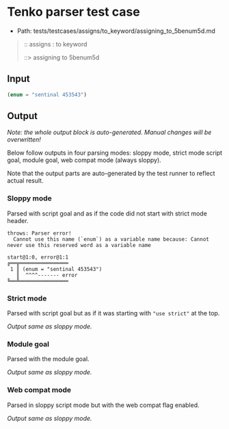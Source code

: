 # Tenko parser test case

- Path: tests/testcases/assigns/to_keyword/assigning_to_5benum5d.md

> :: assigns : to keyword
>
> ::> assigning to 5benum5d

## Input

`````js
(enum = "sentinal 453543")
`````

## Output

_Note: the whole output block is auto-generated. Manual changes will be overwritten!_

Below follow outputs in four parsing modes: sloppy mode, strict mode script goal, module goal, web compat mode (always sloppy).

Note that the output parts are auto-generated by the test runner to reflect actual result.

### Sloppy mode

Parsed with script goal and as if the code did not start with strict mode header.

`````
throws: Parser error!
  Cannot use this name (`enum`) as a variable name because: Cannot never use this reserved word as a variable name

start@1:0, error@1:1
╔══╦════════════════
 1 ║ (enum = "sentinal 453543")
   ║  ^^^^------- error
╚══╩════════════════

`````

### Strict mode

Parsed with script goal but as if it was starting with `"use strict"` at the top.

_Output same as sloppy mode._

### Module goal

Parsed with the module goal.

_Output same as sloppy mode._

### Web compat mode

Parsed in sloppy script mode but with the web compat flag enabled.

_Output same as sloppy mode._
